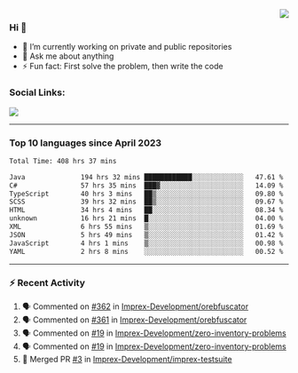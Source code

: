 <!--
<a href="https://wuffy.eu">
  <img align="right" src="https://github.com/ngloader/ngloader/blob/devcard/devcard.png" height="410" width="300" alt="NgLoader's Dev Card"/>
</a>
-->

<a href="https://wuffy.eu">
  <img align="right" src="https://github-readme-stats.vercel.app/api?username=ngloader&count_private=true&include_all_commits=true&show_icons=true&hide_rank=true&theme=dracula" />
</a>

### Hi 👋
- 🔭 I’m currently working on private and public repositories
- 💬 Ask me about anything
- ⚡ Fun fact: First solve the problem, then write the code

### Social Links:
<a href="https://discord.gg/jUtRU5Q">
  <img src="https://dcbadge.vercel.app/api/shield/128286216708685824?style=flat&theme=clean&compact=true" />
</a>

<!--
---

<div>
  <img src="https://github-readme-stats.vercel.app/api/wakatime?username=NgLoader&api_domain=wakapi.wuffy.dev&bg_color=282a36&title_color=ff6e96&icon_color=2F855A&text_color=ffffff&custom_title=Week%20Stats&layout=compact" />
</div>

---

<div>
  <img height="170" align="left" src="https://github-readme-stats.vercel.app/api?username=ngloader&count_private=true&include_all_commits=true&show_icons=true&theme=dracula" />
  <img src="https://github-readme-stats.vercel.app/api/top-langs/?username=ngloader&layout=compact&theme=dracula" />
</div>

---

<a href="https://github.com/ryo-ma/github-profile-trophy">
  <img width=800 src="https://github-profile-trophy.vercel.app/?username=ngloader&column=8&theme=dracula&no-frame=true"/>
</a>
-->

---

### Top 10 languages since April 2023

<!--START_SECTION:waka-->

```txt
Total Time: 408 hrs 37 mins

Java              194 hrs 32 mins ████████████░░░░░░░░░░░░░   47.61 %
C#                57 hrs 35 mins  ███▓░░░░░░░░░░░░░░░░░░░░░   14.09 %
TypeScript        40 hrs 3 mins   ██▒░░░░░░░░░░░░░░░░░░░░░░   09.80 %
SCSS              39 hrs 32 mins  ██▒░░░░░░░░░░░░░░░░░░░░░░   09.67 %
HTML              34 hrs 4 mins   ██░░░░░░░░░░░░░░░░░░░░░░░   08.34 %
unknown           16 hrs 21 mins  █░░░░░░░░░░░░░░░░░░░░░░░░   04.00 %
XML               6 hrs 55 mins   ▒░░░░░░░░░░░░░░░░░░░░░░░░   01.69 %
JSON              5 hrs 49 mins   ▒░░░░░░░░░░░░░░░░░░░░░░░░   01.42 %
JavaScript        4 hrs 1 mins    ▒░░░░░░░░░░░░░░░░░░░░░░░░   00.98 %
YAML              2 hrs 8 mins    ░░░░░░░░░░░░░░░░░░░░░░░░░   00.52 %
```

<!--END_SECTION:waka-->

---

### :zap: Recent Activity
<!--START_SECTION:activity-->
1. 🗣 Commented on [#362](https://github.com/Imprex-Development/orebfuscator/issues/362#issuecomment-1989569468) in [Imprex-Development/orebfuscator](https://github.com/Imprex-Development/orebfuscator)
2. 🗣 Commented on [#361](https://github.com/Imprex-Development/orebfuscator/issues/361#issuecomment-1987217907) in [Imprex-Development/orebfuscator](https://github.com/Imprex-Development/orebfuscator)
3. 🗣 Commented on [#19](https://github.com/Imprex-Development/zero-inventory-problems/issues/19#issuecomment-1975386635) in [Imprex-Development/zero-inventory-problems](https://github.com/Imprex-Development/zero-inventory-problems)
4. 🗣 Commented on [#19](https://github.com/Imprex-Development/zero-inventory-problems/issues/19#issuecomment-1975226394) in [Imprex-Development/zero-inventory-problems](https://github.com/Imprex-Development/zero-inventory-problems)
5. 🎉 Merged PR [#3](https://github.com/Imprex-Development/imprex-testsuite/pull/3) in [Imprex-Development/imprex-testsuite](https://github.com/Imprex-Development/imprex-testsuite)
<!--END_SECTION:activity-->
